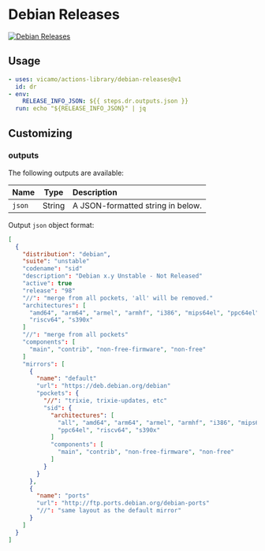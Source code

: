# Debian Releases

[![Debian Releases](https://github.com/vicamo/actions-library/actions/workflows/debian-releases.yml/badge.svg)](https://github.com/vicamo/actions-library/actions/workflows/debian-releases.yml)

## Usage

<!-- start usage -->

```yaml
- uses: vicamo/actions-library/debian-releases@v1
  id: dr
- env:
    RELEASE_INFO_JSON: ${{ steps.dr.outputs.json }}
  run: echo "${RELEASE_INFO_JSON}" | jq
```

<!-- end usage -->

## Customizing

### outputs

The following outputs are available:

| Name   | Type   | Description                       |
| :----- | ------ | :-------------------------------- |
| `json` | String | A JSON-formatted string in below. |

Output `json` object format:

```json
[
  {
    "distribution": "debian",
    "suite": "unstable"
    "codename": "sid"
    "description": "Debian x.y Unstable - Not Released"
    "active": true
    "release": "98"
    "//": "merge from all pockets, 'all' will be removed."
    "architectures": [
      "amd64", "arm64", "armel", "armhf", "i386", "mips64el", "ppc64el",
      "riscv64", "s390x"
    ]
    "//": "merge from all pockets"
    "components": [
      "main", "contrib", "non-free-firmware", "non-free"
    ]
    "mirrors": [
      {
        "name": "default"
        "url": "https://deb.debian.org/debian"
        "pockets": {
          "//": "trixie, trixie-updates, etc"
          "sid": {
            "architectures": [
              "all", "amd64", "arm64", "armel", "armhf", "i386", "mips64el",
              "ppc64el", "riscv64", "s390x"
            ]
            "components": [
              "main", "contrib", "non-free-firmware", "non-free"
            ]
          }
        }
      },
      {
        "name": "ports"
        "url": "http://ftp.ports.debian.org/debian-ports"
        "//": "same layout as the default mirror"
      }
    ]
  }
]
```

